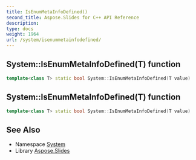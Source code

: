 ```yaml
---
title: IsEnumMetaInfoDefined()
second_title: Aspose.Slides for C++ API Reference
description: 
type: docs
weight: 1964
url: /system/isenummetainfodefined/
---
```

## System::IsEnumMetaInfoDefined(T) function




```cpp
template<class T> static bool System::IsEnumMetaInfoDefined(T value)
```

## System::IsEnumMetaInfoDefined(T) function




```cpp
template<class T> static bool System::IsEnumMetaInfoDefined(T value)
```

## See Also

* Namespace [System](../)
* Library [Aspose.Slides](../../)